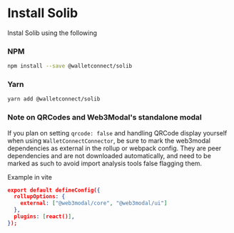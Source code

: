 # Install Solib

Instal Solib using the following

### NPM
```bash
npm install --save @walletconnect/solib
```

### Yarn
```bash
yarn add @walletconnect/solib
```

### Note on QRCodes and Web3Modal's standalone modal
If you plan on setting `qrcode: false` and handling QRCode display yourself when
using `WalletConnectConnector`, be sure to mark the web3modal dependencies as external in the rollup or webpack config.
They are peer dependencies and are not downloaded automatically, and need to be
marked as such to avoid import analysis tools false flagging them.

Example in vite
```json
export default defineConfig({
  rollupOptions: {
    external: ["@web3modal/core", "@web3modal/ui"]
  },
  plugins: [react()],
});

```
